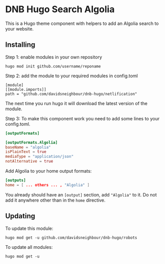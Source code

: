 # DNB Hugo Search Algolia

This is a Hugo theme component with helpers to add an Algolia search to your website.

## Installing

Step 1: enable modules in your own repository

```shell script
hugo mod init github.com/username/reponame
```

Step 2: add the module to your required modules in config.toml

```
[module]
[[module.imports]]
path = "github.com/davidsneighbour/dnb-hugo/netlification"
```

The next time you run hugo it will download the latest version of the module.

Step 3: To make this component work you need to add some lines to your config.toml. 

```toml
[outputFormats]

[outputFormats.Algolia]
baseName = "algolia"
isPlainText = true
mediaType = "application/json"
notAlternative = true
```

Add Algolia to your home output formats:

```toml
[outputs]
home = [ ... others ... , "Algolia" ]
```

You already should have an `[output]` section, add `"Algolia"` to it. Do not add it anywhere other than in the `home` directive.

## Updating

To update this module:

```
hugo mod get -u github.com/davidsneighbour/dnb-hugo/robots
```

To update all modules:

```
hugo mod get -u
```
